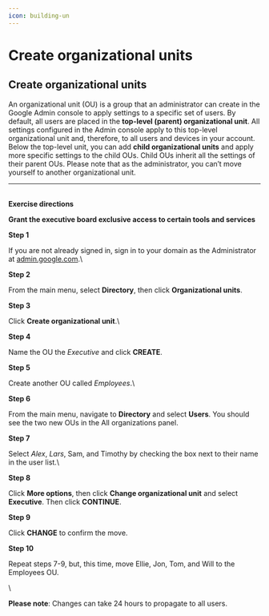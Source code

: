 ```yaml
---
icon: building-un
---
```


# Create organizational units

## Create organizational units

An organizational unit (OU) is a group that an administrator can create in the Google Admin console to apply settings to a specific set of users. By default, all users are placed in the **top-level (parent) organizational unit**. All settings configured in the Admin console apply to this top-level organizational unit and, therefore, to all users and devices in your account. Below the top-level unit, you can add **child organizational units** and apply more specific settings to the child OUs. Child OUs inherit all the settings of their parent OUs. Please note that as the administrator, you can’t move yourself to another organizational unit.



***

\
**Exercise directions**

**Grant the executive board exclusive access to certain tools and services**



**Step 1**

If you are not already signed in, sign in to your domain as the Administrator at [admin.google.com](https://admin.google.com/).\


**Step 2**

From the main menu, select **Directory**, then click **Organizational units**.



**Step 3**

Click **Create organizational unit**.\


**Step 4**

Name the OU the _Executive_ and click **CREATE**.



**Step 5**

Create another OU called _Employees_.\


**Step 6**

From the main menu, navigate to **Directory** and select **Users**. You should see the two new OUs in the All organizations panel.



**Step 7**

Select _Alex_, _Lars_, Sam, and Timothy by checking the box next to their name in the user list.\


**Step 8**

Click **More options**, then click **Change organizational unit** and select **Executive**. Then click **CONTINUE**.



**Step 9**

Click **CHANGE** to confirm the move.



**Step 10**

Repeat steps 7-9, but, this time, move Ellie, Jon, Tom, and Will to the Employees OU.

\


**Please note**: Changes can take 24 hours to propagate to all users.



